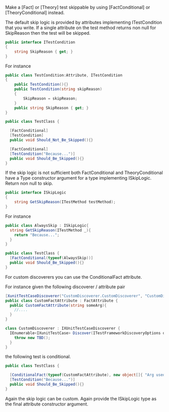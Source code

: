 Make a [Fact] or [Theory] test skippable by using [FactConditional] or [TheoryConditional] instead.

The default skip logic is provided by attributes implementing ITestCondition that you write.  If a single attribute on the test method returns non null for SkipReason then the test will be skipped.

```csharp
public interface ITestCondition
{
    string SkipReason { get; }
}
```

For instance 

```csharp
public class TestCondition:Attribute, ITestCondition
{
    public TestCondition(){}
    public TestCondition(string skipReason)
    {
        SkipReason = skipReason;
    }
    public string SkipReason { get; }
}

public class TestClass {

  [FactConditional]
  [TestCondition]
  public void Should_Not_Be_Skipped(){}

  [FactConditional]
  [TestCondition("Because...")]
  public void Should_Be_Skipped(){}
}
```

If the skip logic is not sufficient both FactConditional and TheoryConditional have a Type constructor argument for a type implementing ISkipLogic.  Return non null to skip.

```csharp
public interface ISkipLogic
{
    string GetSkipReason(ITestMethod testMethod);
}
```

For instance

```csharp
public class AlwaysSkip : ISkipLogic{
  string GetSkipReason(ITestMethod _){
    return "Because...";
  }
}

public class TestClass {
  [FactConditional(typeof(AlwaysSkip))]
  public void Should_Be_Skipped(){}
}
```

For custom discoverers you can use the ConditionalFact attribute.

For instance given the following discoverer / attribute pair

```csharp
[XunitTestCaseDiscoverer("CustomDiscoverer.CustomDiscoverer", "CustomDiscoverer")]
public class CustomFactAttribute : FactAttribute {
  public CustomFactAttribute(string someArg){
    //....
  }
}

class CustomDiscoverer : IXUnitTestCaseDiscoverer {
  IEnumerable<IXunitTestCase> Discover(ITestFrameworkDiscoveryOptions discoveryOptions, ITestMethod testMethod, IAttributeInfo factAttribute){
    throw new TBD();
  }
}
```

the following test is conditional.

```csharp
public class TestClass {

  [ConditionalFact(typeof(CustomFactAttribute), new object[]{ "Arg used by the discoverer"})]
  [TestCondition("Because...")]
  public void Should_Be_Skipped(){}
}
```

Again the skip logic can be custom.  Again provide the ISkipLogic type as the final attribute constructor argument.


